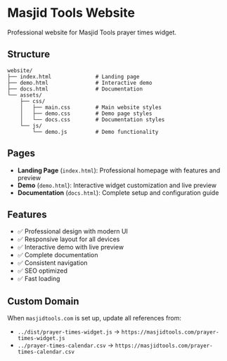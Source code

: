# Masjid Tools Website

Professional website for Masjid Tools prayer times widget.

## Structure

```
website/
├── index.html              # Landing page
├── demo.html               # Interactive demo
├── docs.html               # Documentation
└── assets/
    ├── css/
    │   ├── main.css        # Main website styles
    │   ├── demo.css        # Demo page styles
    │   └── docs.css        # Documentation styles
    └── js/
        └── demo.js         # Demo functionality
```

## Pages

- **Landing Page** (`index.html`): Professional homepage with features and preview
- **Demo** (`demo.html`): Interactive widget customization and live preview
- **Documentation** (`docs.html`): Complete setup and configuration guide

## Features

- ✅ Professional design with modern UI
- ✅ Responsive layout for all devices
- ✅ Interactive demo with live preview
- ✅ Complete documentation
- ✅ Consistent navigation
- ✅ SEO optimized
- ✅ Fast loading

## Custom Domain

When `masjidtools.com` is set up, update all references from:
- `../dist/prayer-times-widget.js` → `https://masjidtools.com/prayer-times-widget.js`
- `../prayer-times-calendar.csv` → `https://masjidtools.com/prayer-times-calendar.csv`
